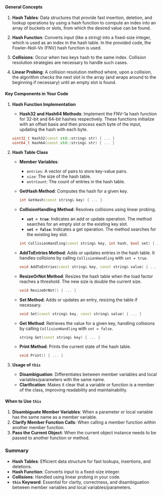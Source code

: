 
#### General Concepts
1. **Hash Tables**: Data structures that provide fast insertion, deletion, and lookup operations by using a hash function to compute an index into an array of buckets or slots, from which the desired value can be found.

2. **Hash Function**: Converts input (like a string) into a fixed-size integer, which is used as an index in the hash table. In the provided code, the Fowler–Noll–Vo (FNV) hash function is used.

3. **Collisions**: Occur when two keys hash to the same index. Collision resolution strategies are necessary to handle such cases.

4. **Linear Probing**: A collision resolution method where, upon a collision, the algorithm checks the next slot in the array (and wraps around to the beginning if necessary) until an empty slot is found.

#### Key Components in Your Code

1. **Hash Function Implementation**
   - **Hash32 and Hash64 Methods**: Implement the FNV-1a hash function for 32-bit and 64-bit hashes respectively. These functions initialize with an offset basis and then process each byte of the input, updating the hash with each byte.
   ```cpp
   uint32_t Hash32(const std::string& str) { ... }
   uint64_t Hash64(const std::string& str) { ... }
   ```

2. **Hash Table Class**
   - **Member Variables**: 
     - `entries`: A vector of pairs to store key-value pairs.
     - `size`: The size of the hash table.
     - `entrCount`: The count of entries in the hash table.

   - **GetHash Method**: Computes the hash for a given key.
     ```cpp
     int GetHash(const string& key) { ... }
     ```

   - **CollisionHandling Method**: Resolves collisions using linear probing.
     - **`set = true`**: Indicates an add or update operation. The method searches for an empty slot or the existing key slot.
     - **`set = false`**: Indicates a get operation. The method searches for the existing key slot.
     ```cpp
     int CollisionHandling(const string& key, int hash, bool set) { ... }
     ```

   - **AddToEntries Method**: Adds or updates entries in the hash table. It handles collisions by calling `CollisionHandling` with `set = true`.
     ```cpp
     void AddToEntries(const string& key, const string& value) { ... }
     ```

   - **ResizeOrNot Method**: Resizes the hash table when the load factor reaches a threshold. The new size is double the current size.
     ```cpp
     void ResizeOrNot() { ... }
     ```

   - **Set Method**: Adds or updates an entry, resizing the table if necessary.
     ```cpp
     void Set(const string& key, const string& value) { ... }
     ```

   - **Get Method**: Retrieves the value for a given key, handling collisions by calling `CollisionHandling` with `set = false`.
     ```cpp
     string Get(const string& key) { ... }
     ```

   - **Print Method**: Prints the current state of the hash table.
     ```cpp
     void Print() { ... }
     ```

3. **Usage of `this`**
   - **Disambiguation**: Differentiates between member variables and local variables/parameters with the same name.
   - **Clarification**: Makes it clear that a variable or function is a member of the class, improving readability and maintainability.

#### When to Use `this`
1. **Disambiguate Member Variables**: When a parameter or local variable has the same name as a member variable.
2. **Clarify Member Function Calls**: When calling a member function within another member function.
3. **Pass the Current Object**: When the current object instance needs to be passed to another function or method.

### Summary
- **Hash Tables**: Efficient data structure for fast lookups, insertions, and deletions.
- **Hash Function**: Converts input to a fixed-size integer.
- **Collisions**: Handled using linear probing in your code.
- **`this` Keyword**: Essential for clarity, correctness, and disambiguation between member variables and local variables/parameters.